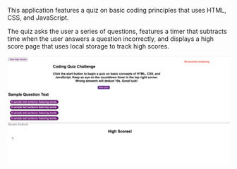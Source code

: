 This application features a quiz on basic coding principles that uses HTML, CSS, and JavaScript.

The quiz asks the user a series of questions, features a timer that subtracts time when the user answers a question incorrectly, and displays a high score page that uses local storage to track high scores. 

![quiz](assets/quiz.png)